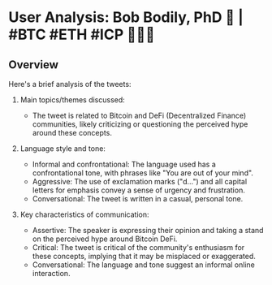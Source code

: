 # User Analysis: Bob Bodily, PhD 👋 | #BTC #ETH #ICP 🧙🏽‍♂️

## Overview

Here's a brief analysis of the tweets:

1. Main topics/themes discussed:
   - The tweet is related to Bitcoin and DeFi (Decentralized Finance) communities, likely criticizing or questioning the perceived hype around these concepts.

2. Language style and tone:
   - Informal and confrontational: The language used has a confrontational tone, with phrases like "You are out of your mind".
   - Aggressive: The use of exclamation marks ("d…") and all capital letters for emphasis convey a sense of urgency and frustration.
   - Conversational: The tweet is written in a casual, personal tone.

3. Key characteristics of communication:
   - Assertive: The speaker is expressing their opinion and taking a stand on the perceived hype around Bitcoin DeFi.
   - Critical: The tweet is critical of the community's enthusiasm for these concepts, implying that it may be misplaced or exaggerated.
   - Conversational: The language and tone suggest an informal online interaction.